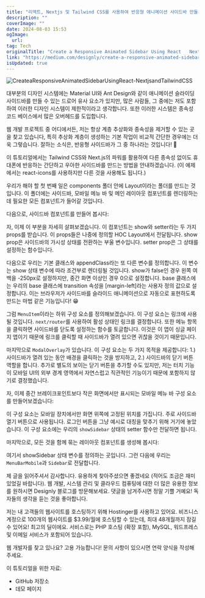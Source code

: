 ```yaml
---
title: "리액트, Nextjs 및 Tailwind CSS를 사용하여 반응형 애니메이션 사이드바 만들기"
description: ""
coverImage: ""
date: 2024-08-03 15:53
ogImage:
  url:
tag: Tech
originalTitle: "Create a Responsive Animated Sidebar Using React   Nextjs and Tailwind CSS"
link: "https://medium.com/designly/create-a-responsive-animated-sidebar-using-react-next-js-and-tailwind-css-bd5a0f42f103"
isUpdated: true
---
```


![CreateaResponsiveAnimatedSidebarUsingReact-NextjsandTailwindCSS](/assets/img/CreateaResponsiveAnimatedSidebarUsingReact-NextjsandTailwindCSS_0.png)

대부분의 디자인 시스템에는 Material UI와 Ant Design와 같이 애니메이션 슬라이딩 사이드바를 만들 수 있는 드로어 유사 요소가 있지만, 많은 사람들, 그 중에는 저도 포함하여 이러한 디자인 시스템이 제한적이라고 생각합니다. 또한 이러한 시스템은 종속성 코드 베이스에서 많은 오버헤드를 도입합니다.

웹 개발 프로젝트 중 어디에서든, 저는 항상 계층 추상화와 종속성을 제거할 수 있는 곳을 찾고 있습니다, 특히 추상화 계층이 생성하는 기본 작업이 비교적 간단한 경우에는 더욱 그렇습니다. 잘하는 소식은, 반응형 사이드바가 그 중 하나라는 것입니다! 🤗

이 튜토리얼에서는 Tailwind CSS와 Next.js의 파워를 활용하여 다른 종속성 없이도 휴대폰에 반응하는 간단하고 우아한 사이드바를 만드는 방법을 안내하겠습니다. (이 예제에서는 react-icons를 사용하지만 다른 것을 사용해도 됩니다.)

<!-- seedividend - 사각형 -->

<ins class="adsbygoogle"
     style="display:block"
     data-ad-client="ca-pub-4877378276818686"
     data-ad-slot="1898504329"
     data-ad-format="auto"
     data-full-width-responsive="true"></ins>

<script>
     (adsbygoogle = window.adsbygoogle || []).push({});
</script>

우리가 해야 할 첫 번째 일은 components 폴더 안에 Layout이라는 폴더를 만드는 것입니다. 이 폴더에는 사이드바, 모바일 메뉴 바 및 메인 레이아웃 컴포넌트를 렌더링하는 데 필요한 모든 컴포넌트가 들어갈 것입니다.

다음으로, 사이드바 컴포넌트를 만들어 봅시다:

자, 이제 이 부분을 자세히 살펴보겠습니다. 이 컴포넌트는 show와 setter라는 두 가지 props를 받습니다. 이 props들은 나중에 정의할 HOC Layout에서 전달됩니다. show prop은 사이드바의 가시성 상태를 전환하는 부울 변수입니다. setter prop은 그 상태를 설정하는 함수입니다.

다음으로 우리는 기본 클래스와 appendClass라는 또 다른 변수를 정의합니다. 이 변수는 show 상태 변수에 따라 조건부로 렌더링될 것입니다. show가 false인 경우 왼쪽 여백을 -250px로 설정하지만, 중간 화면 이상인 경우 0으로 설정합니다. base 클래스에는 우리의 base 클래스에 transition 속성을 [margin-left]라는 사용자 정의 값으로 설정합니다. 이는 브라우저가 사이드바를 슬라이드 애니메이션으로 자동으로 표현하도록 만드는 마법 같은 기능입니다! 😁

<!-- seedividend - 사각형 -->

<ins class="adsbygoogle"
     style="display:block"
     data-ad-client="ca-pub-4877378276818686"
     data-ad-slot="1898504329"
     data-ad-format="auto"
     data-full-width-responsive="true"></ins>

<script>
     (adsbygoogle = window.adsbygoogle || []).push({});
</script>

그럼 `MenuItem`이라는 하위 구성 요소를 정의해보겠습니다. 이 구성 요소는 링크에 사용될 것입니다. `next/router`를 사용하여 활성 상태인 링크를 결정합니다. 또한 메뉴 항목을 클릭하면 사이드바를 닫도록 설정하는 함수를 토글합니다. 이것은 이 앱이 싱글 페이지 앱이기 때문에 링크를 클릭할 때 사이드바가 열려 있으면 귀찮을 것이기 때문입니다.

마지막으로 `ModalOverlay`가 있습니다. 이 구성 요소는 두 가지 목적을 제공합니다: 1.) 사이드바가 열려 있는 동안 배경을 클릭하는 것을 방지하고, 2.) 사이드바의 닫기 버튼 역할을 합니다. 추가로 별도의 보이는 닫기 버튼을 추가할 수도 있지만, 저는 터치 기능이 모바일 UI의 외부 경계 영역에서 자연스럽고 직관적인 기능이기 때문에 포함하지 않기로 결정했습니다.

자, 이제 중간 브레이크포인트보다 작은 화면에서만 표시되는 모바일 메뉴 바 구성 요소를 만들어보겠습니다:

이 구성 요소는 모바일 장치에서만 화면 위쪽에 고정된 위치를 가집니다. 주로 사이드바 열기 버튼으로 사용됩니다. 로그인 버튼을 그냥 예시로 대칭을 맞추기 위해 거기에 놓았습니다. 이 구성 요소에는 우리의 `showSidebar` 상태의 setter 함수만 전달하면 됩니다.

<!-- seedividend - 사각형 -->

<ins class="adsbygoogle"
     style="display:block"
     data-ad-client="ca-pub-4877378276818686"
     data-ad-slot="1898504329"
     data-ad-format="auto"
     data-full-width-responsive="true"></ins>

<script>
     (adsbygoogle = window.adsbygoogle || []).push({});
</script>

마지막으로, 모든 것을 함께 묶는 레이아웃 컴포넌트를 생성해 봅시다:

여기서 showSidebar 상태 변수를 정의하는 곳입니다. 그런 다음에 우리는 `MenuBarMobile`과 `Sidebar`로 전달합니다.

제 글을 읽어주셔서 감사합니다. 유용하게 찾아주셨으면 좋겠네요 (적어도 조금은 재미있었길 바랍니다). 웹 개발, 시스템 관리 및 클라우드 컴퓨팅에 대한 더 많은 유용한 정보를 원하시면 Designly 블로그를 방문해보세요. 댓글을 남겨주시면 정말 기쁠 거예요! 독자들의 생각을 듣는 것을 좋아합니다.

저는 내 고객들의 웹사이트를 호스팅하기 위해 Hostinger를 사용하고 있어요. 비즈니스 계정으로 100개의 웹사이트를 $3.99/월에 호스팅할 수 있는데, 최대 48개월까지 잠길 수 있어요! 최고의 딜이에요. 서비스로는 PHP 호스팅 (확장 포함), MySQL, 워드프레스 및 이메일 서비스가 포함되어 있습니다.

<!-- seedividend - 사각형 -->

<ins class="adsbygoogle"
     style="display:block"
     data-ad-client="ca-pub-4877378276818686"
     data-ad-slot="1898504329"
     data-ad-format="auto"
     data-full-width-responsive="true"></ins>

<script>
     (adsbygoogle = window.adsbygoogle || []).push({});
</script>

웹 개발자를 찾고 있나요? 고용 가능합니다! 문의 사항이 있으시면 연락 양식을 작성해주세요.

이 튜토리얼을 위한 자료:

- GitHub 저장소
- 데모 페이지
